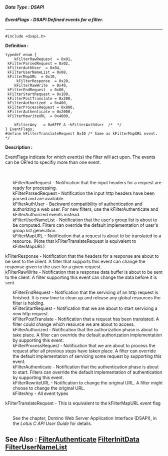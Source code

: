 ##### Data Type : DSAPI
##### EventFlags - DSAPI Defined events for a filter.
---
```
#include <dsapi.h>
```

**Definition :**
```
typedef enum {
	kFilterRawRequest  = 0x01,
 kFilterParsedRequest = 0x02,
 kFilterAuthUser  = 0x04,
 kFilterUserNameList = 0x08,
 kFilterMapURL  = 0x10,
	 kFilterResponse  = 0x20,
	kFilterRawWrite  = 0x40,
 kFilterEndRequest  = 0x80,
 kFilterStartRequest = 0x100,
 kFilterPostTranslate = 0x200,
 kFilterAuthorized  = 0x400,
 kFilterProcessRequest = 0x800,
 kFilterAuthenticate = 0x2000,
 kFilterRewriteURL  = 0x4000,

	kFilterAny   = 0x6FFF & ~kFilterAuthUser  /*  */
} EventFlags;
#define kFilterTranslateRequest 0x10 /* Same as kFilterMapURL event. */
```

**Description :**

EventFlags indicate for which event(s) the filter will act upon.  The events can be OR'ed to specifiy more than one event.
<ul><br>
<br>
kFilterRawRequest	- Notification that the input headers for a request are ready for processing.<br>
kFilterParsedRequest	- Notification the input http headers have been parsed and are available.<br>
kFilterAuthUser	- Backward compatibility of authentication and authorizing a web user. For new filters, use the kFilterAuthenticate and kFilterAuthorized events instead.<br>
kFilterUserNameList	- Notification that the user's group list is about to be computed. Filters can override the default implementation of user's group list generation.<br>
kFilterMapURL	- Notification that a request is about to be translated to a resource.  (Note that kFilterTranslateRequest is equivalent to kFilterMapURL)</ul>
	kFilterResponse	  	- Notification that the headers for a response are about to be sent to the client. A filter that supports this event can 					  change the response given to the user for a given request.<br>
	kFilterRawWrite		- <font face="Symbol"> </font>Notification that a response data buffer is about to be sent to the client. A filter supporting this event can change the 				  data before it is sent.
<ul>kFilterEndRequest	- Notification that the servicing of an http request is finished. It is now time to clean up and release any global resources the filter is holding.<br>
kFilterStartRequest	- Notification that we are about to start servicing a new http request.<br>
kFilterPostTranslate	- Notification that a request has been translated. A filter could change which resource we are about to access.<br>
kFilterAuthorized	- Notification that the authorization phase is about to take place. A filter can override the default authorization implementation by supporting this event.<br>
kFilterProcessRequest	- Notification that we are about to process the request after all previous steps have taken place. A filter can override the default implementation of servicing some request by supporting this event.<br>
kFilterAuthenticate	- Notification that the authentication phase is about to start. Filters can override the default implementation of authentication by supporting this event.<br>
kFilterRewriteURL	- Notification to change the original URL. A filter might choose to change the original URL.<br>
kFilterAny	- All event types<br>
</ul>
<b>	</b>kFilterTranslateRequest          - This is equivalent to the kFilterMapURL event flag
<ul><br>
See the chapter, Domino Web Server Application Interface (DSAPI), in the <i>Lotus C API User Guide</i> for details.</ul>



**See Also :**
[FilterAuthenticate](/domino-c-api-docs/reference/Data/FilterAuthenticate)
[FilterInitData](/domino-c-api-docs/reference/Data/FilterInitData)
[FilterUserNameList](/domino-c-api-docs/reference/Data/FilterUserNameList)
---
